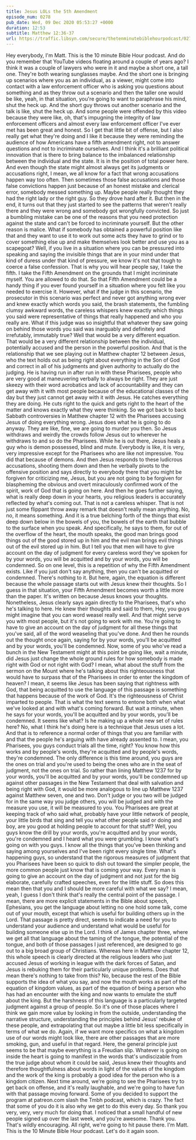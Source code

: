 ```yaml
---
title: Jesus LOLs the 5th Amendment
episode_num: 0278
pub_date: Wed, 09 Dec 2020 05:53:27 +0000
duration: 12:53
subtitle: Matthew 12:36-37
url: https://traffic.libsyn.com/secure/thetenminutebiblehourpodcast/0278_-_Jesus_LOLs_the_5th_Amendment.mp3
---
```


 Hey everybody, I'm Matt. This is the 10 minute Bible Hour podcast. And do you remember that YouTube videos floating around a couple of years ago? I think it was a couple of lawyers who were in it and maybe a short one, a tall one. They're both wearing sunglasses maybe. And the short one is bringing up scenarios where you as an individual, as a viewer, might come into contact with a law enforcement officer who is asking you questions about something and as they throw out a scenario and then the taller one would be like, yeah, in that situation, you're going to want to paraphrase his mind, shut the heck up. And the short guy throws out another scenario and the talk is like, shut the heck up. And some people were offended by this video because they were like, oh, that's impugning the integrity of law enforcement officers and almost every law enforcement officer I've ever met has been great and honest. So I get that little bit of offense, but I also really get what they're doing and I like it because they were reminding the audience of how Americans have a fifth amendment right, not to answer questions and not to incriminate ourselves. And I think it's a brilliant political innovation that is there to bring balance to the imbalanced relationship between the individual and the state. It is in the position of total power here. And even though the state might almost always get its judgments or accusations right, I mean, we all know for a fact that wrong accusations happen way too often. Then sometimes those false accusations and those false convictions happen just because of an honest mistake and clerical error, somebody messed something up. Maybe people really thought they had the right lady or the right guy. So they drove hard after it. But then in the end, it turns out that they just started to see the patterns that weren't really there and they were wrong and somebody got wrongfully convicted. So just a bumbling mistake can be one of the reasons that you need protection against the state and can't be forced to incriminate yourself. But the other reason is malice. What if somebody has obtained a powerful position like that and they want to use it to work out some acts they have to grind or to cover something else up and make themselves look better and use you as a scapegoat? Well, if you live in a situation where you can be pressured into speaking and saying the invisible things that are in your mind under that kind of duress under that kind of pressure, we know it's not that tough to coerce a false confession. That is why you will hear people say, I take the fifth. I take the Fifth Amendment on the grounds that I might incriminate myself. You are allowed to do that. So that Fifth Amendment could be a handy thing if you ever found yourself in a situation where you felt like you needed to exercise it. However, what if the judge in this scenario, the prosecutor in this scenario was perfect and never got anything wrong ever and knew exactly which words you said, the brash statements, the fumbling clumsy awkward words, the careless whispers knew exactly which things you said were representative of things that really happened and who you really are. What if this judge was so insightful that whatever they saw going on behind those words you said was inarguably and definitely and irrefutably, immutably true? Well that would be a very different equation. That would be a very different relationship between the individual, potentially accused and the person in the powerful position. And that is the relationship that we see playing out in Matthew chapter 12 between Jesus, who the text holds out as being right about everything in the Son of God and correct in all of his judgments and given authority to actually do the judging. He is having run in after run in with these Pharisees, people who are very good at maneuvering verbally to always be right. They are just skeezy with their word acrobatics and lack of accountability and they can get away with it with most people because of the educational classes of the day but they just cannot get away with it with Jesus. He catches everything they are doing. He cuts right to the quick and gets right to the heart of the matter and knows exactly what they were thinking. So we got back to back Sabbath controversies in Matthew chapter 12 with the Pharisees accusing Jesus of doing everything wrong. Jesus does what he is going to do anyway. They are like, fine, we are going to murder you then. So Jesus withdraws and weirdly the crowds follow Jesus out to wherever he withdraws to and so do the Pharisees. While he is out there, Jesus heals a guy who is demon possessed, blind and mute. Everybody is like, it is very, very impressive except for the Pharisees who are like not impressive. You did that because of demons. And then Jesus responds to these ludicrous accusations, shooting them down and then he verbally pivots to the offensive position and says directly to everybody there that you might be forgiven for criticizing me, Jesus, but you are not going to be forgiven for blaspheming the obvious and overt miraculously confirmed work of the spirit, work of God that is going on here. And then he goes further saying, what is really deep down in your hearts, you religious leaders is accurately reflected by what's coming out. That is not a careless whisper. That is not just some flippant throw away remark that doesn't really mean anything. No, no, it means something. And it is a true belching forth of the things that exist deep down below in the bowels of you, the bowels of the earth that bubble to the surface when you speak. And specifically, he says to them, for out of the overflow of the heart, the mouth speaks, the good man brings good things out of the good stored up in him and the evil man brings evil things out of the evil stored up in him. But I tell you that men will have to give account on the day of judgment for every careless word they've spoken for by your words, you will be acquitted and by your words, you will be condemned. So on one level, this is a repetition of why the Fifth Amendment exists. Like if you just don't say anything, then you can't be acquitted or condemned. There's nothing to it. But here, again, the equation is different because the whole passage starts out with Jesus knew their thoughts. So I guess in that situation, your Fifth Amendment becomes worth a little more than the paper. It's written on because Jesus knows your thoughts. Nonetheless, Jesus clearly says again directly to the Pharisees, that's who he's talking to here. He knew their thoughts and said to them, Hey, you guys might imagine that you can word weasel really well. And that might serve you with most people, but it's not going to work with me. You're going to have to give an account on the day of judgment for all these things that you've said, all of the word weaseling that you've done. And then he rounds out the thought once again, saying for by your words, you'll be acquitted and by your words, you'll be condemned. Now, some of you who've read a bunch in the New Testament might at this point be going like, wait a minute, did Jesus just change the whole ground rules for how somebody is made right with God or not right with God? I mean, what about the stuff from the sermon on the Mount where he's talking about this righteousness that would have to surpass that of the Pharisees in order to enter the kingdom of heaven? I mean, it seems like Jesus has been saying that rightness with God, that being acquitted to use the language of this passage is something that happens because of the work of God. It's the righteousness of Christ imparted to people. That is what the text seems to entone both when what we've looked at and with what's coming forward. But wait a minute, when he says for your words, you'll be acquitted and by your words, you'll be condemned. It seems like what? Is he making up a whole new set of rules here? No, what I think he's doing here is a technique that Jesus uses a lot. And that is to reference a normal order of things that you are familiar with and that the people he's arguing with have already assented to. I mean, you Pharisees, you guys conduct trials all the time, right? You know how this works and by people's words, they're acquitted and by people's words, they're condemned. The only difference is this time around, you guys are the ones on trial and you're used to being the ones who are in the seat of judgment, not the ones on trial. So rather than lining Matthew 1237 for by your words, you'll be acquitted and by your words, you'll be condemned up against other passages in the New Testament that deal with salvation and being right with God, it would be more analogous to line up Matthew 1237 against Matthew seven, one and two. Don't judge or you two will be judged for in the same way you judge others, you will be judged and with the measure you use, it will be measured to you. You Pharisees are great at keeping track of who said what, probably have your little network of people, your little birds that sing and tell you what other people said or doing and boy, are you good at holding people to account for that stuff? Well, you guys know the drill by your words, you're acquitted and by your words, you're condemned and I heard what you were grumbling. I know what's going on with you guys. I know all the things that you've been thinking and saying among yourselves and I've been right every single time. What's happening guys, so understand that the rigorous measures of judgment that you Pharisees have been so quick to dish out toward the simpler people, the more common people just know that is coming your way. Every man is going to give an account on the day of judgment and not just for the big elaborate, carefully crafted speeches, even for the little stuff. So does this mean then that you and I should be more careful with what we say? I mean, yeah, I guess I don't think that's really the central point of the passage. I mean, there are more explicit statements in the Bible about speech, Ephesians, you get the language about letting no one hold some talk, come out of your mouth, except that which is useful for building others up in the Lord. That passage is pretty direct, seems to indicate a need for you to understand your audience and understand what would be useful for building someone else up in the Lord. I think of James chapter three, where we get all that language about the taming of the tongue, the potential of the tongue, and both of those passages I just referenced, are designed to go out to a big broad group of Christians. Whereas here in Matthew chapter 12, this whole speech is clearly directed at the religious leaders who just accused Jesus of working in league with the dark forces of Satan, and Jesus is rebuking them for their particularly unique problems. Does that mean there's nothing to take from this? No, because the rest of the Bible supports the idea of what you say, and now the mouth works as part of the equation of kingdom values, as part of the equation of being a person who has had an encounter with the king and now wants to emulate the stuff about the king. But the harshness of this language is a particularly targeted judgment against a group of people. So it's one of those places where I think we gain more value by looking in from the outside, understanding the narrative structure, understanding the principles behind Jesus' rebuke of these people, and extrapolating that out maybe a little bit less specifically in terms of what we do. Again, if we want more specifics on what a kingdom use of our words might look like, there are other passages that are more smoking, gun, and useful in that regard. Here, the general principle just seems to be that maybe everything is a Freudian slip. Whatever is going on inside the heart is going to manifest in the words that's undiscizable from the true judge about whom it could be said, Jesus knew their thoughts and therefore thoughtfulness about words in light of the values of the kingdom and the work of the king is probably a good idea for the person who is a kingdom citizen. Next time around, we're going to see the Pharisees try to get back on offense, and it's really laughable, and we're going to have fun with that passage moving forward. Some of you decided to support the program at patreon.com slash the Tmbh podcast, which is crazy. The fact that some of you do it is also why we get to do this every day. So thank you very, very, very much for doing that. I noticed that a small handful of new people signed up over the last week, and you're awesome. Thank you. That's wildly encouraging. All right, we're going to hit pause there. I'm Matt. This is the 10 Minute Bible Hour podcast. Let's do it again soon.
